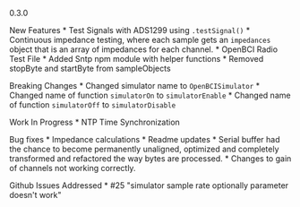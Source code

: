 0.3.0

New Features
    * Test Signals with ADS1299 using `.testSignal()`
    * Continuous impedance testing, where each sample gets an `impedances` object that is an array of impedances for each
        channel.
    * OpenBCI Radio Test File
    * Added Sntp npm module with helper functions
    * Removed stopByte and startByte from sampleObjects
    
Breaking Changes
    * Changed simulator name to `OpenBCISimulator`
    * Changed name of function `simulatorOn` to `simulatorEnable`
    * Changed name of function `simulatorOff` to `simulatorDisable`

Work In Progress
    * NTP Time Synchronization
    
Bug fixes
    * Impedance calculations
    * Readme updates
    * Serial buffer had the chance to become permanently unaligned, optimized and completely transformed and refactored the way bytes are processed.
    * Changes to gain of channels not working correctly.
    
Github Issues Addressed
    * #25 "simulator sample rate optionally parameter doesn't work"
